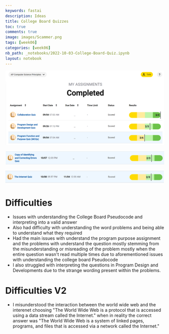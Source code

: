 ```yaml
---
keywords: fastai
description: Ideas
title: College Board Quizzes 
toc: true
comments: true
image: images/Scammer.png
tags: [week06]
categories: [week06]
nb_path: _notebooks/2022-10-03-College-Board-Quiz.ipynb
layout: notebook
---
```


<!--
#################################################
### THIS FILE WAS AUTOGENERATED! DO NOT EDIT! ###
#################################################
# file to edit: _notebooks/2022-10-03-College-Board-Quiz.ipynb
-->

<div class="container" id="notebook-container">
        
<div class="cell border-box-sizing text_cell rendered"><div class="inner_cell">
<div class="text_cell_render border-box-sizing rendered_html">
<p><img src="https://github.com/Tirth-Thakkar/APCSP-Blog/blob/master/images/Completion.png?raw=true" alt="Completion"></p>

</div>
</div>
</div>
<div class="cell border-box-sizing text_cell rendered"><div class="inner_cell">
<div class="text_cell_render border-box-sizing rendered_html">
<p><img src="https://github.com/Tirth-Thakkar/APCSP-Blog/blob/master/images/Error_Correction_Quiz.png?raw=true" alt="Completion"></p>

</div>
</div>
</div>
<div class="cell border-box-sizing text_cell rendered"><div class="inner_cell">
<div class="text_cell_render border-box-sizing rendered_html">
<p><img src="https://github.com/Tirth-Thakkar/APCSP-Blog/blob/master/images/Internet_Quiz.png?raw=true" alt="Completion"></p>

</div>
</div>
</div>
<div class="cell border-box-sizing text_cell rendered"><div class="inner_cell">
<div class="text_cell_render border-box-sizing rendered_html">
<h1 id="Difficulties">Difficulties<a class="anchor-link" href="#Difficulties"> </a></h1><ul>
<li>Issues with understanding the College Board Pseudocode and interpreting into a valid answer</li>
<li>Also had difficulty with understanding the word problems and being able to understand what they required </li>
<li>Had the main issues with understand the program purpose assignment and the problems with understand the question mostly stemming from the misunderstanding or misreading of the problem mostly when the entire question wasn't read multiple times due to aforementioned issues with understanding the college board Pseudocode </li>
<li>I also struggled with interpreting the questions in Program Design and Developments due to the strange wording present within the problems.   </li>
</ul>

</div>
</div>
</div>
<div class="cell border-box-sizing text_cell rendered"><div class="inner_cell">
<div class="text_cell_render border-box-sizing rendered_html">
<h1 id="Difficulties-V2">Difficulties V2<a class="anchor-link" href="#Difficulties-V2"> </a></h1><ul>
<li>I misunderstood the interaction between the world wide web and the interenet choosing "The World Wide Web is a protocol that is accessed using a data stream called the Internet." when in reality the correct answer was "The World Wide Web is a system of linked pages, programs, and files that is accessed via a network called the Internet."     </li>
</ul>

</div>
</div>
</div>
</div>
 

